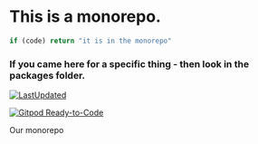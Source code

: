 # This is a monorepo. 
```js
if (code) return "it is in the monorepo"
```

### If you came here for a specific thing - then look in the packages folder.


[![LastUpdated](https://img.shields.io/github/last-commit/zed-vision/monorepo.svg)](https://github.com/zed-vision/monorepo/)

[![Gitpod Ready-to-Code](https://img.shields.io/badge/Gitpod-Ready--to--Code-blue?logo=gitpod)](https://gitpod.io/#https://github.com/zed-vision/monorepo)

Our monorepo
